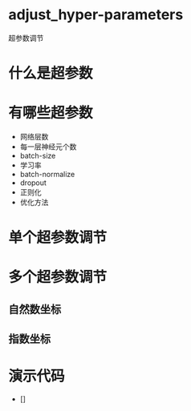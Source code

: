 # adjust_hyper-parameters
超参数调节
# 什么是超参数
# 有哪些超参数
- 网络层数
- 每一层神经元个数
- batch-size
- 学习率
- batch-normalize
- dropout
- 正则化
- 优化方法 


# 单个超参数调节
# 多个超参数调节
## 自然数坐标
## 指数坐标
# 演示代码
- []
